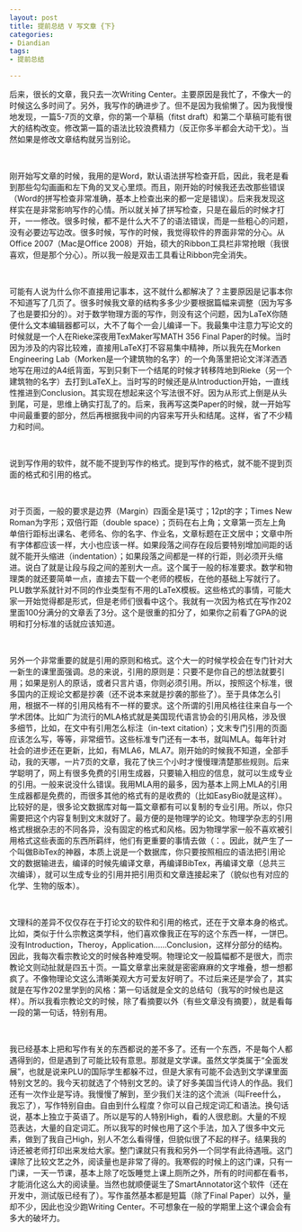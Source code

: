 ```yaml
---
layout: post
title: 提前总结 V 写文章 {下}
categories:
- Diandian
tags:
- 提前总结

---
```

<p>后来，很长的文章，我只去一次Writing Center。主要原因是我忙了，不像大一的时候这么多时间了。另外，我写作的确进步了。但不是因为我偷懒了。因为我慢慢地发现，一篇5-7页的文章，你的第一个草稿（fitst draft）和第二个草稿可能有很大的结构改变。修改第一篇的语法比较浪费精力（反正你多半都会大动干戈）。当然如果是修改文章结构就另当别论。</p>
<p>&nbsp;</p>
<p>刚开始写文章的时候，我用的是Word，默认语法拼写检查开启，因此，我老是看到那些勾勾画画和左下角的叉叉心里烦。而且，刚开始的时候我还去改那些错误（Word的拼写检查非常准确，基本上检查出来的都一定是错误）。后来我发现这样实在是非常影响写作的心情。所以就关掉了拼写检查，只是在最后的时候才打开，一一修改。很多时候，都不是什么大不了的语法错误，而是一些粗心的问题，没有必要边写边改。很多时候，写作的时候，我觉得软件的界面非常的分心。从Office 2007（Mac是Office 2008）开始，硕大的Ribbon工具栏非常抢眼（我很喜欢，但是那个分心）。所以我一般是双击工具看让Ribbon完全消失。</p>
<p>&nbsp;</p>
<p>可能有人说为什么你不直接用记事本，这不就什么都解决了？主要原因是记事本你不知道写了几页了。很多时候我文章的结构多多少少要根据篇幅来调整（因为写多了也是要扣分的）。对于数学物理方面的写作，则没有这个问题，因为LaTeX你随便什么文本编辑器都可以，大不了每个一会儿编译一下。我最集中注意力写论文的时候就是一个人在Rieke深夜用TexMaker写MATH 356 Final Paper的时候。当时因为涉及的内容比较难，直接用LaTeX打不容易集中精神，所以我先在Morken Engineering Lab（Morken是一个建筑物的名字）的一个角落里把论文洋洋洒洒地写在用过的A4纸背面，写到只剩下一个结尾的时候才转移阵地到Rieke（另一个建筑物的名字）去打到LaTeX上。当时写的时候还是从Introduction开始，一直线性推进到Conclusion。其实现在想起来这个写法很不好。因为从形式上倒是从头到尾，可是，思维上确实打乱了的。后来，我再写这类Paper的时候，就一开始写中间最重要的部分，然后再根据我中间的内容来写开头和结尾。这样，省了不少精力和时间。</p>
<p>&nbsp;</p>
<p>说到写作用的软件，就不能不提到写作的格式。提到写作的格式，就不能不提到页面的格式和引用的格式。</p>
<p>&nbsp;</p>
<p>对于页面，一般的要求是边界（Margin）四面全是1英寸；12pt的字；Times New Roman为字形；双倍行距（double space）；页码在右上角；文章第一页左上角单倍行距标出课名、老师名、你的名字、作业名，文章标题在正文居中；文章中所有字体都应该一样，大小也应该一样。如果段落之间存在段后要特别增加间距的话就不能开头缩进（indentation）；如果段落之间都是一样的行距，则必须开头缩进。说白了就是让段与段之间的差别大一点。这个属于一般的标准要求。数学和物理类的就还要简单一点，直接去下载一个老师的模板，在他的基础上写就行了。PLU数学系就针对不同的作业类型有不用的LaTeX模板。这些格式的事情，可能大家一开始觉得都是形式，但是老师们很看中这个。我就有一次因为格式在写作202里面100分满分的文章丢了3分。这个是很重的扣分了，如果你之前看了GPA的说明和打分标准的话就应该知道。</p>
<p>&nbsp;</p>
<p>另外一个非常重要的就是引用的原则和格式。这个大一的时候学校会在专门针对大一新生的课里面强调。总的来说，引用的原则是：只要不是你自己的想法就要引用；如果是别人的原话，或者只言片语，你则必须引用。所以，按照这个标准，很多国内的正规论文都是抄袭（还不说本来就是抄袭的那些了）。至于具体怎么引用，根据不一样的引用风格有不一样的要求。这个所谓的引用风格往往来自与一个学术团体。比如广为流行的MLA格式就是美国现代语言协会的引用风格，涉及很多细节，比如，在文中有引用怎么标注（in-text citation）；文末专门引用的页面应该怎么写，等等，非常细节。这些标准专门还有一本书，就叫MLA。每年针对社会的进步还在更新，比如，有MLA6，MLA7。刚开始的时候我不知道，全部手动，我的天哪，一片7页的文章，我花了快三个小时才慢慢理清楚那些规则。后来学聪明了，网上有很多免费的引用生成器，只要输入相应的信息，就可以生成专业的引用。一般来说没什么错误。我用MLA用的最多，因为基本上网上MLA的引用生成器都是免费的，而很多其他的格式有的是收费的（比如EasyBio就是这样）。比较好的是，很多论文数据库对每一篇文章都有可以复制的专业引用。所以，你只需要把这个内容复制到文末就好了。最方便的是物理学的论文。物理学杂志的引用格式根据杂志的不同各异，没有固定的格式和风格。因为物理学家一般不喜欢被引用格式这些表面的东西所羁绊，他们有更重要的事情去做（：。因此，就产生了一个叫做BibTex的神器，本质上说是一个数据库，你只要按照相应的语法把引用论文的数据输进去，编译的时候先编译文章，再编译BibTex，再编译文章（总共三次编译），就可以生成专业的引用并把引用页和文章连接起来了（貌似也有对应的化学、生物的版本）。</p>
<p>&nbsp;</p>
<p>文理科的差异不仅仅存在于打论文的软件和引用的格式，还在于文章本身的格式。比如，类似于什么宗教这类学科，他们喜欢像我正在写的这个东西一样，一饼巴。没有Introduction，Theroy，Application……Conclusion，这样分部分的结构。因此，我每次看宗教论文的时候各种难受啊。物理论文一般篇幅都不是很大，而宗教论文则动扯就是四五十页。一篇文章拿出来就是密密麻麻的文字堆叠，想一想都疯了。不像物理论文这么清晰美观大方可爱友好明了。不过后来还是学会了，其实就是在写作202里学到的风格：第一句话就是全文的总结句（我写的时候也是这样）。所以我看宗教论文的时候，除了看摘要以外（有些文章没有摘要），就是看每一段的第一句话，特别有用。</p>
<p>&nbsp;</p>
<p>我已经基本上把和写作有关的东西都说的差不多了。还有一个东西，不是每个人都遇得到的，但是遇到了可能比较有意思。那就是文学课。虽然文学类属于“全面发展”，也就是说来PLU的国际学生都躲不过，但是大家有可能不会选到文学课里面特别文艺的。我今天初就选了个特别文艺的。读了好多美国当代诗人的作品。我们还有一次作业是写诗。我慢慢了解到，至少我们关注的这个流派（叫Free什么，我忘了），写作特别自由。自由到什么程度？你可以自己规定词汇和语法。换句话说，基本上独立于英语了。所以是写的人特别High，看的人很悲剧。大量的不规范表达，大量的自定词汇。所以我写的时候也用了这个手法，加入了很多中文元素，做到了我自己High，别人不怎么看得懂，但貌似很了不起的样子。结果我的诗还被老师打印出来发给大家。整门课就只有我和另外一个同学有此待遇哦。这门课除了比较文艺之外，阅读量也是非常了得的。我寒假的时候上的这门课，只有一门课，一天一节课，基本上除了吃饭睡觉上课上厕所之外，所有的时间都在看书，才能消化这么大的阅读量。当然也就顺便诞生了SmartAnnotator这个软件（还在开发中，测试版已经有了）。写作虽然基本都是短篇（除了Final Paper）以外，量却不少，因此也没少跑Writing Center。不可想象在一般的学期里上这个课会会有多大的破坏力。</p>
